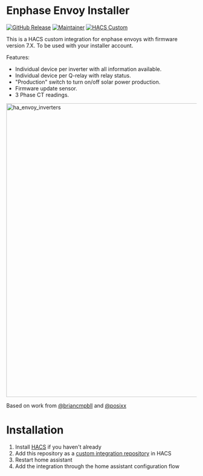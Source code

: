 # Enphase Envoy Installer

[![GitHub Release][releases-shield]][releases]
[![Maintainer][maintainer-shield]][maintainer]
[![HACS Custom][hacs-shield]][hacs-url]

This is a HACS custom integration for enphase envoys with firmware version 7.X. To be used with your installer account.

Features:
- Individual device per inverter with all information available. 
- Individual device per Q-relay with relay status.
- "Production" switch to turn on/off solar power production.
- Firmware update sensor.
- 3 Phase CT readings.


<img width="775" alt="ha_envoy_inverters" src="https://github.com/vincentwolsink/home_assistant_enphase_envoy_installer/assets/1639734/a070ab6e-3207-412f-b712-6bd31cf8ac83">

Based on work from [@briancmpbll](https://github.com/briancmpbll/home_assistant_custom_envoy) and [@posixx](https://github.com/posixx/home_assistant_custom_envoy)


# Installation

1. Install [HACS](https://hacs.xyz/) if you haven't already
2. Add this repository as a [custom integration repository](https://hacs.xyz/docs/faq/custom_repositories) in HACS
4. Restart home assistant
5. Add the integration through the home assistant configuration flow

[releases-shield]: https://img.shields.io/github/v/release/vincentwolsink/home_assistant_enphase_envoy_installer.svg?style=for-the-badge
[releases]: https://github.com/vincentwolsink/home_assistant_enphase_envoy_installer/releases
[maintainer-shield]: https://img.shields.io/badge/maintainer-vincentwolsink-blue.svg?style=for-the-badge
[maintainer]: https://github.com/vincentwolsink
[hacs-shield]: https://img.shields.io/badge/HACS-Custom-41BDF5.svg?style=for-the-badge
[hacs-url]: https://github.com/vincentwolsink/home_assistant_enphase_envoy_installer
